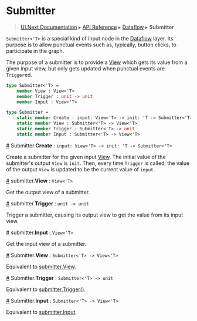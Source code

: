 # Submitter
> [UI.Next Documentation](UINext.md) ▸ [API Reference](UINext-API.md) ▸ [Dataflow](UINext-Dataflow.md) ▸ **Submitter**

`Submitter<'T>` is a special kind of input node in the [Dataflow](UINext-Dataflow.md)
layer. Its purpose is to allow punctual events such as, typically, button
clicks, to participate in the graph.

The purpose of a submitter is to provide a [View](UINext-View.md) which gets its value
from a given input view, but only gets updated when punctual events are
`Trigger`ed.

```fsharp
type Submitter<'T> =
    member View : View<'T>
    member Trigger : unit -> unit
    member Input : View<'T>

type Submitter =
    static member Create : input: View<'T> -> init: 'T -> Submitter<'T>
    static member View : Submitter<'T> -> View<'T>
    static member Trigger : Submitter<'T> -> unit
    static member Input : Submitter<'T> -> View<'T>
```

<a name="Create"></a>

[#](#Create) Submitter.**Create** : `input: View<'T> -> init: 'T -> Submitter<'T>`

Create a submitter for the given input [View](UINext-View.md). The initial value of the
submitter's output `View` is `init`. Then, every time `Trigger` is called, the
value of the output `View` is updated to be the current value of `input`.

<a name="View"></a>

[#](#View) submitter.**View** : `View<'T>`

Get the output view of a submitter.

<a name="Trigger"></a>

[#](#Trigger) submitter.**Trigger** : `unit -> unit`

Trigger a submitter, causing its output view to get the value from its input view.

<a name="Input"></a>

[#](#Input) submitter.**Input** : `View<'T>`

Get the input view of a submitter.

<a name="SView"></a>

[#](#SView) Submitter.**View** : `Submitter<'T> -> View<'T>`

Equivalent to <a href="#View">submitter.View</a>.

<a name="STrigger"></a>

[#](#STrigger) Submitter.**Trigger** : `Submitter<'T> -> unit`

Equivalent to [submitter.Trigger()](#Trigger).

<a name="SInput"></a>

[#](#SInput) Submitter.**Input** : `Submitter<'T> -> View<'T>`

Equivalent to [submitter.Input](#Input).
